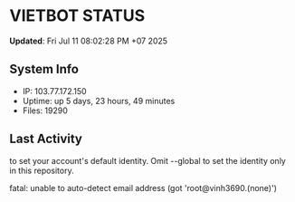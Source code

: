# VIETBOT STATUS
**Updated**: Fri Jul 11 08:02:28 PM +07 2025

## System Info
- IP: 103.77.172.150
- Uptime: up 5 days, 23 hours, 49 minutes
- Files: 19290

## Last Activity

to set your account's default identity.
Omit --global to set the identity only in this repository.

fatal: unable to auto-detect email address (got 'root@vinh3690.(none)')
